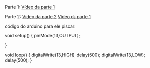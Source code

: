 Parte 1:
[Vídeo da parte 1](assets/IMG_0780.mp4)

Parte 2:
[Vídeo da parte 2](assets/IMG_0779.mp4)
[Vídeo da parte 1](assets/video3)



código do arduino para ele piscar:

void setup() {
  pinMode(13,OUTPUT);

}

void loop() {
  digitalWrite(13,HIGH);
  delay(500);
  digitalWrite(13,LOW);
  delay(500);
}
